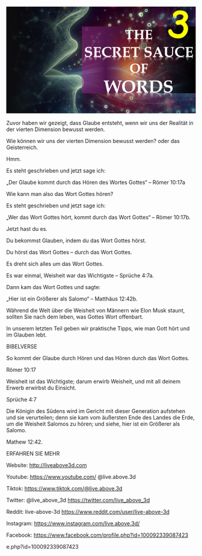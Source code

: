 ![Video cover image](../cover.jpeg "cover-photo")

Zuvor haben wir gezeigt, dass Glaube entsteht, wenn wir uns der Realität in der vierten Dimension bewusst werden.

Wie können wir uns der vierten Dimension bewusst werden? oder das Geisterreich.

Hmm.

Es steht geschrieben und jetzt sage ich:

„Der Glaube kommt durch das Hören des Wortes Gottes“ – Römer 10:17a

Wie kann man also das Wort Gottes hören?

Es steht geschrieben und jetzt sage ich:

„Wer das Wort Gottes hört, kommt durch das Wort Gottes“ – Römer 10:17b.

Jetzt hast du es.

Du bekommst Glauben, indem du das Wort Gottes hörst.

Du hörst das Wort Gottes – durch das Wort Gottes.

Es dreht sich alles um das Wort Gottes.

Es war einmal, Weisheit war das Wichtigste – Sprüche 4:7a.

Dann kam das Wort Gottes und sagte:

„Hier ist ein Größerer als Salomo“ – Matthäus 12:42b.

Während die Welt über die Weisheit von Männern wie Elon Musk staunt, sollten Sie nach dem leben, was Gottes Wort offenbart.

In unserem letzten Teil geben wir praktische Tipps, wie man Gott hört und im Glauben lebt.

BIBELVERSE

So kommt der Glaube durch Hören und das Hören durch das Wort Gottes.

Römer 10:17

Weisheit ist das Wichtigste; darum erwirb Weisheit, und mit all deinem Erwerb erwirbst du Einsicht.

Sprüche 4:7

Die Königin des Südens wird im Gericht mit dieser Generation aufstehen und sie verurteilen; denn sie kam vom äußersten Ende des Landes die Erde, um die Weisheit Salomos zu hören; und siehe, hier ist ein Größerer als Salomo.

Mathew 12:42.

ERFAHREN SIE MEHR

Website: http://liveabove3d.com

Youtube: https://www.youtube.com/ @live.above.3d

Tiktok: https://www.tiktok.com/@live.above.3d

Twitter: @live_above_3d https://twitter.com/live_above_3d

Reddit: live-above-3d https://www.reddit.com/user/live-above-3d

Instagram: https://www.instagram.com/live.above.3d/

Facebook: https://www.facebook.com/profile.php?id=100092339087423

e.php?id=100092339087423